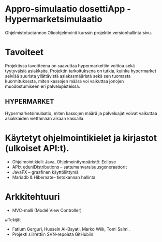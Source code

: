# Appro-simulaatio dosettiApp - Hypermarketsimulaatio
Ohjelmistotuotannon Olioohjelmointi kurssin projektin versionhallinta sivu.

# Tavoiteet
Projektissa tavoitteena on saavuttaa hypermarkettiin voittoa sekä tyytyväisiä asiakkaita.
Projektin tarkoituksena on tutkia, kuinka hypermarket selviää suurista yllättävistä asiakasmääristä sekä sen tuomasta kuormituksesta, miten kassojen määrä voi vaikuttaa jonojen muodostumiseen eri palvelupisteissä.

## HYPERMARKET
Hypermarketsimulaatio, miten kassojen määrä ja palveluajat voivat vaikuttaa
asiakkaiden viettämään aikaan kassalla.

# Käytetyt ohjelmointikielet ja kirjastot (ulkoiset API:t).
- Ohjelmointikieli: Java, Ohjelmointiympäristö: Eclipse
- API:t eduniDistributions – sattumanvaraisuusgeneraattorit
- JavaFX – graafinen käyttöliittymä
- Mariadb & Hibernate– tietokannan hallinta
# Arkkitehtuuri
- MVC-malli (Model View Controller)

#Tekijät 
- Fatlum Gerguri, Hussein Al-Bayati, Marko Wiik, Tomi Salmi.
- Projekti siirrettiin SVN-repoista GitHubiin
